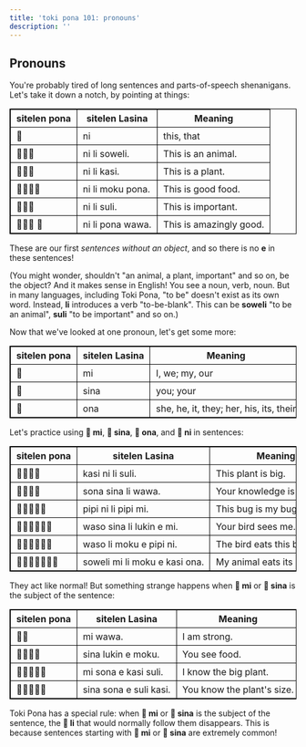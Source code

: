 ```yaml
---
title: 'toki pona 101: pronouns'
description: ''
---
```

<style>
table, th, td {
    border: 1px solid black;
    border-collapse: collapse;
}
th, td {
    overflow: hidden;
    white-space: nowrap;
    padding: 5px 10px;
} 
</style>

## Pronouns

You're probably tired of long sentences and parts-of-speech shenanigans. Let's take it down a notch, by pointing at things:

| sitelen pona | sitelen Lasina | Meaning             |
|--------------|----------------|---------------------|
| 󱥁            | ni             | this, that          |
| 󱥁󱤧󱥢          | ni li soweli.    | This is an animal.      |
| 󱥁󱤧󱤗          | ni li kasi.      | This is a plant.        |
| 󱥁󱤧󱤶󱥔         | ni li moku pona. | This is good food.      |
| 󱥁󱤧󱥣          | ni li suli.      | This is important.      |
| 󱥁󱤧󱥔 󱥵        | ni li pona wawa. | This is amazingly good. |

These are our first *sentences without an object*, and so there is no **e** in these sentences!

(You might wonder, shouldn't "an animal, a plant, important" and so on, be the object? And it makes sense in English! You see a noun, verb, noun. But in many languages, including Toki Pona, "to be" doesn't exist as its own word. Instead, **li** introduces a verb "to-be-blank". This can be **soweli** "to be an animal", **suli** "to be important" and so on.)

Now that we've looked at one pronoun, let's get some more:

| sitelen pona | sitelen Lasina |                 Meaning                 |
|--------------|----------------|---------------------|
| 󱤴            | mi             | I, we; my, our                          |
| 󱥞            | sina           | you; your                               |
| 󱥆            | ona            | she, he, it, they; her, his, its, their |

Let's practice using **󱤴 mi**, **󱥞 sina**, **󱥆 ona**, and **󱥁 ni** in sentences:

| sitelen pona |         sitelen Lasina         |           Meaning          |
|--------------|--------------------------------|----------------------------|
| 󱤗󱥁󱤧󱥣         | kasi ni li suli.               | This plant is big.         |
| 󱥡󱥞󱤧󱥵         | sona sina li wawa.             | Your knowledge is amazing. |
| 󱥑󱥁󱤧󱥑󱤴        | pipi ni li pipi mi.            | This bug is my bug.        |
| 󱥴󱥞󱤧󱤮󱤉󱤴       | waso sina li lukin e mi.       | Your bird sees me.         |
| 󱥴󱤧󱤶󱤉󱥑󱥁       | waso li moku e pipi ni.        | The bird eats this bug.    |
| 󱥢󱤴󱤧󱤶󱤉󱤗󱥞      | soweli mi li moku e kasi ona.  | My animal eats its plant. |

They act like normal! But something strange happens when **󱤴 mi** or **󱥞 sina** is the subject of the sentence:

| sitelen pona |     sitelen Lasina     |           Meaning          |
|--------------|------------------------|----------------------------|
| 󱤴󱥵           | mi wawa.               | I am strong.               |
| 󱥞󱤮󱤉󱤶         | sina lukin e moku.     | You see food.              |
| 󱤴󱥡󱤉󱤗󱥣        | mi sona e kasi suli.   | I know the big plant.      |
| 󱥞󱥡󱤉󱥣󱤗        | sina sona e suli kasi. | You know the plant's size. |

Toki Pona has a special rule: when **󱤴 mi** or **󱥞 sina** is the subject of the sentence, the **󱤧 li** that would normally follow them disappears. This is because sentences starting with **󱤴 mi** or **󱥞 sina** are extremely common!
